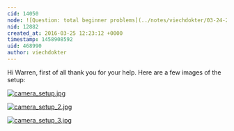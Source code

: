 ```yaml
---
cid: 14050
node: ![Question: total beginner problems](../notes/viechdokter/03-24-2016/question-total-beginner-problems)
nid: 12882
created_at: 2016-03-25 12:23:12 +0000
timestamp: 1458908592
uid: 468990
author: viechdokter
---
```


Hi Warren, first of all thank you for your help. Here are a few images of the setup:


[![camera_setup.jpg](//i.publiclab.org/system/images/photos/000/015/210/medium/camera_setup.jpg)](//i.publiclab.org/system/images/photos/000/015/210/original/camera_setup.jpg)


[![camera_setup_2.jpg](//i.publiclab.org/system/images/photos/000/015/211/medium/camera_setup_2.jpg)](//i.publiclab.org/system/images/photos/000/015/211/original/camera_setup_2.jpg)


[![camera_setup_3.jpg](//i.publiclab.org/system/images/photos/000/015/212/medium/camera_setup_3.jpg)](//i.publiclab.org/system/images/photos/000/015/212/original/camera_setup_3.jpg)

